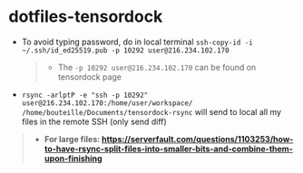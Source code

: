 # dotfiles-tensordock

- To avoid typing password, do in local terminal `ssh-copy-id -i ~/.ssh/id_ed25519.pub -p 10292 user@216.234.102.170`
  > - The `-p 10292 user@216.234.102.170` can be found on tensordock page
- `rsync -arlptP -e "ssh -p 10292" user@216.234.102.170:/home/user/workspace/ /home/bouteille/Documents/tensordock-rsync` will send to local all my files in the remote SSH (only send diff)
 > - **For large files: https://serverfault.com/questions/1103253/how-to-have-rsync-split-files-into-smaller-bits-and-combine-them-upon-finishing**

